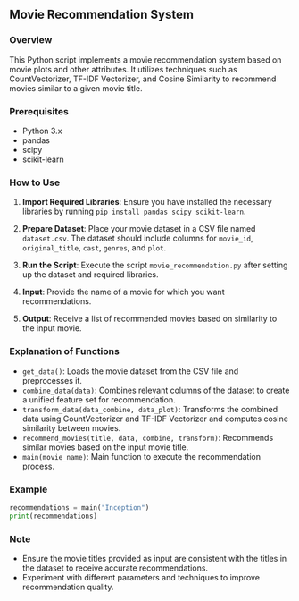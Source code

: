 ## Movie Recommendation System

### Overview
This Python script implements a movie recommendation system based on movie plots and other attributes. It utilizes techniques such as CountVectorizer, TF-IDF Vectorizer, and Cosine Similarity to recommend movies similar to a given movie title.

### Prerequisites
- Python 3.x
- pandas
- scipy
- scikit-learn

### How to Use
1. **Import Required Libraries**: Ensure you have installed the necessary libraries by running `pip install pandas scipy scikit-learn`.

2. **Prepare Dataset**: Place your movie dataset in a CSV file named `dataset.csv`. The dataset should include columns for `movie_id`, `original_title`, `cast`, `genres`, and `plot`.

3. **Run the Script**: Execute the script `movie_recommendation.py` after setting up the dataset and required libraries.

4. **Input**: Provide the name of a movie for which you want recommendations.

5. **Output**: Receive a list of recommended movies based on similarity to the input movie.

### Explanation of Functions
- `get_data()`: Loads the movie dataset from the CSV file and preprocesses it.
- `combine_data(data)`: Combines relevant columns of the dataset to create a unified feature set for recommendation.
- `transform_data(data_combine, data_plot)`: Transforms the combined data using CountVectorizer and TF-IDF Vectorizer and computes cosine similarity between movies.
- `recommend_movies(title, data, combine, transform)`: Recommends similar movies based on the input movie title.
- `main(movie_name)`: Main function to execute the recommendation process.

### Example
```python
recommendations = main("Inception")
print(recommendations)
```

### Note
- Ensure the movie titles provided as input are consistent with the titles in the dataset to receive accurate recommendations.
- Experiment with different parameters and techniques to improve recommendation quality.
